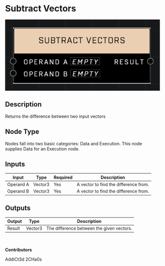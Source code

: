 # Subtract Vectors
![](../../../.gitbook/assets/subtract-vectors.png)
## Description
Returns the difference between two input vectors

## Node Type
Nodes fall into two basic categories: Data and Execution. This node supplies Data for an Execution node.

## Inputs
| Input | Type | Required | Description |
|------------------|------------------|----------|--------------------------------------------------------------|
| Operand A | Vector3 | Yes | A vector to find the difference from. |
| Operand B | Vector3 | Yes | A vector to find the difference from. |

## Outputs
| Output | Type | Description |
|------------------|------------------|--------------------------------------------------------------|
| Result | Vector3 | The difference between the given vectors. |

\
\
**Contributors**

AddiCt3d 2CHa0s